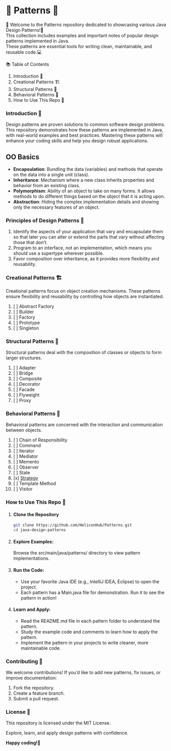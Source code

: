 # 🌟 Patterns 🌟

🚀 Welcome to the Patterns repository dedicated to showcasing various Java Design Patterns!🚀  
This collection includes examples and important notes of popular design patterns implemented in Java.  
These patterns are essential tools for writing clean, maintainable, and reusable code.💻

📚 Table of Contents
1.	Introduction 🎯
2.	Creational Patterns 🏗️
3.	Structural Patterns 🧱
4.	Behavioral Patterns 🔄
5.	How to Use This Repo 📂

### Introduction 🎯

Design patterns are proven solutions to common software design problems.
This repository demonstrates how these patterns are implemented in Java, with real-world examples and best practices.
Mastering these patterns will enhance your coding skills and help you design robust applications.

## OO Basics
- **Encapsulation**: Bundling the data (variables) and methods that operate on the data into a single unit (class).
- **Inheritance**: Mechanism where a new class inherits properties and behavior from an existing class.
- **Polymorphism**: Ability of an object to take on many forms. It allows methods to do different things based on the object that it is acting upon.
- **Abstraction**: Hiding the complex implementation details and showing only the necessary features of an object.

### Principles of Design Patterns 🧭
1. Identify the aspects of your application that vary and encapsulate them so that later you can alter or extend the parts that vary without affecting those that don’t.
2. Program to an interface, not an implementation, which means you should use a supertype wherever possible.
3. Favor composition over inheritance, as it provides more flexibility and reusability.

### Creational Patterns 🏗️

Creational patterns focus on object creation mechanisms.
These patterns ensure flexibility and reusability by controlling how objects are instantiated.

1. [ ] Abstract Factory
2. [ ] Builder
3. [ ] Factory
4. [ ] Prototype
5. [ ] Singleton

### Structural Patterns 🧱

Structural patterns deal with the composition of classes or objects to form larger structures.

1. [ ] Adapter
2. [ ] Bridge
3. [ ] Composite
4. [ ] Decorator
5. [ ] Facade
6. [ ] Flyweight
7. [ ] Proxy

### Behavioral Patterns 🔄

Behavioral patterns are concerned with the interaction and communication between objects.

1. [ ] Chain of Responsibility
2. [ ] Command
3. [ ] Iterator
4. [ ] Mediator
5. [ ] Memento
6. [ ] Observer
7. [ ] State
8. [x] [Strategy](https://github.com/HeliconHub/Patterns/tree/main/src/main/java/patterns/io/behavioral/strategy)
9. [ ] Template Method
10. [ ] Visitor


### How to Use This Repo 📂
1. #### Clone the Repository
   ```bash
   git clone https://github.com/HeliconHub/Patterns.git
   cd java-design-patterns
   ```
2.  #### Explore Examples:
    Browse the src/main/java/patterns/ directory to view pattern implementations.

3.	#### Run the Code:
      - Use your favorite Java IDE (e.g., IntelliJ IDEA, Eclipse) to open the project.
      - Each pattern has a Main.java file for demonstration. Run it to see the pattern in action!
    
4. #### Learn and Apply:
    - Read the README.md file in each pattern folder to understand the pattern.
    - Study the example code and comments to learn how to apply the pattern.
    - Implement the pattern in your projects to write cleaner, more maintainable code.

### Contributing 🤝

We welcome contributions! If you’d like to add new patterns, fix issues, or improve documentation:
1.	Fork the repository.
2.	Create a feature branch.
3.	Submit a pull request.

### License 📜

This repository is licensed under the MIT License.

Explore, learn, and apply design patterns with confidence.


**Happy coding!🎉**